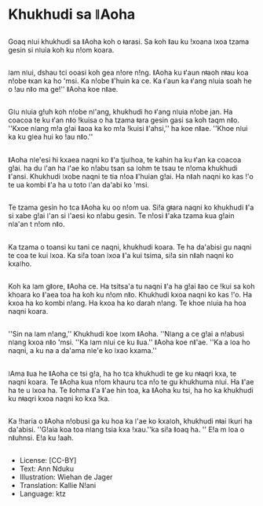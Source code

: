 # Khukhudi sa ǁAoha

##
Goaq nǀui khukhudi sa ǁAoha koh o ǂarasi. Sa koh ǁau ku !xoana ǀxoa tzama gesin si nǀuia koh ku n!om koara.

##
ǀam nǀui, dshau tci ooasi koh gea n!ore n!ng. ǁAoha ku ǂ'aun nǂaoh nǂau koa n!obe ǂxan ka ho 'msi. Ka n!obe ǁ'huin ka ce. Ka ǂ'aun ka ǂ'ang nǀuia soah he o !au nǁo ma ge!'' ǁAoha koe nǁae.

##
Gǀu nǀuia g!uh koh n!obe nǀ'ang, khukhudi ho ǂ'ang nǀuia n!obe jan. Ha coacoa te ku ǂ'an nǁo !kuisa o ha tzama ǂara gesin gasi sa koh taqm nǁo. ''Kxoe nǀang m!a g!ai ǁaoa ka ko m!a !kuisi ǁ'ahsi,'' ha koe nǁae. ''Khoe nǀui ka ku gǀea hui ko !au nǁo.''

##
ǁAoha nǀe'esi hi kxaea naqni ko ǁ'a tjuǀhoa, te kahin ha ku ǂ'an ka coacoa g!ai. ha du ǀ'an ha ǀ'ae ko n!abu tsan sa ǀohm te tsau te n!oma khukhudi ǁ'ansi. Khukhudi ǀxobe naqni te tia n!oa ǁ'huian g!ai. Ha nǁah naqni ko kas !'o te ua kombi ǁ'a ha u toto ǀ'an da'abi ko 'msi.

##
Te tzama gesin ho tca ǁAoha ku oo n!om ua. Si!a gǂara naqni ko khukhudi ǁ'a si xabe g!ai ǀ'an si ǀ'aesi ko n!abu gesin. Te n!osi ǁ'aka tzama kua g!ain nǀa'an t n!om nǁo.

##
Ka tzama o toansi ku tani ce naqni, khukhudi koara. Te ha da'abisi gu naqni te coa te kui ǀxoa. Ka si!a toan ǀxoa ǁ'a kui tsima, si!a sin nǁah naqni ko kxaǀho.

##
Koh ka ǀam gǁore, ǁAoha ce. Ha tsitsa'a tu naqni ǁ'a ha g!ai ǁao ce !kui sa koh khoara ko ǁ'aea toa ha koh ku n!om nǁo. Khukhudi kxoa naqni ko kas !'o. Ha kxoa ha ko kombi n!ang. Ha kxoa ha ko darah n!ang. Te khoe nǀuia ha hoa naqni koara.

##
''Sin na ǀam n!ang,'' Khukhudi koe ǀxom ǁAoha. ''Nǀang a ce g!ai a n!abusi nǀang kxoa nǁo 'msi. ''Ka ǀam nǀui ce ku ǁua.'' ǁAoha koe nǁ'ae. ''Ka a ǀoa ho naqni, a ku na a da'ama nǀe'e ko ǀxao kxama.''

##
ǀAma ǁua he ǁAoha ce tsi g!a, ha ho tca khukhudi te ge ku nǂaqri kxa, te naqni koara. Te ǁAoha kua n!om khauru tca n!o te gu khukhuma nǀui. Ha ǁ'ae ha te u ǀxoa ha. Te ǁohma ǁ'a ǁ'ae hin toa, ka ǁAoha ku tsi, ha ho ka khukhudi ku nǂaqri kxoa naqni ko kxa !ka.

##
Ka !haria o ǁAoha n!obusi ga ku hoa ka ǀ'ae ko kxaǀoh, khukhudi nǂai ǀkuri ha da'abisi. ''G!aia koa toa nǀang tsia kxa !xau.''ka si!a ǁoaq ha. '' E!a m ǀoa o nǁuhnsi. E!a ku !aah.

##
* License: [CC-BY]
* Text: Ann Nduku
* Illustration: Wiehan de Jager
* Translation: Kallie N!ani
* Language: ktz
